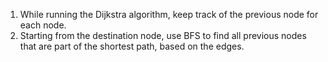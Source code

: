 1. While running the Dijkstra algorithm, keep track of the previous node for each node.
2. Starting from the destination node, use BFS to find all previous nodes that are part of the shortest path, based on the edges.
